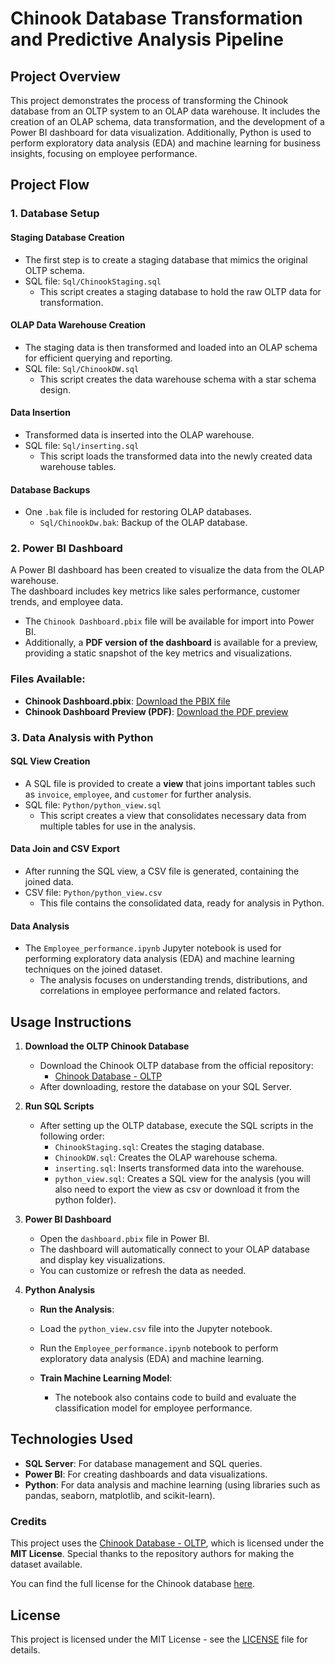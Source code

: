 # **Chinook Database Transformation and Predictive Analysis Pipeline**

## **Project Overview**

This project demonstrates the process of transforming the Chinook database from an OLTP system to an OLAP data warehouse. It includes the creation of an OLAP schema, data transformation, and the development of a Power BI dashboard for data visualization. Additionally, Python is used to perform exploratory data analysis (EDA) and machine learning for business insights, focusing on employee performance.

## **Project Flow**

### 1. **Database Setup**

#### **Staging Database Creation**
- The first step is to create a staging database that mimics the original OLTP schema.
- SQL file: `Sql/ChinookStaging.sql`
  - This script creates a staging database to hold the raw OLTP data for transformation.

#### **OLAP Data Warehouse Creation**
- The staging data is then transformed and loaded into an OLAP schema for efficient querying and reporting.
- SQL file: `Sql/ChinookDW.sql`
  - This script creates the data warehouse schema with a star schema design.

#### **Data Insertion**
- Transformed data is inserted into the OLAP warehouse.
- SQL file: `Sql/inserting.sql`
  - This script loads the transformed data into the newly created data warehouse tables.

#### **Database Backups**
- One `.bak` file is included for restoring OLAP databases.
  - `Sql/ChinookDw.bak`: Backup of the OLAP database.

### 2. **Power BI Dashboard**

A Power BI dashboard has been created to visualize the data from the OLAP warehouse.  
The dashboard includes key metrics like sales performance, customer trends, and employee data.

- The `Chinook Dashboard.pbix` file will be available for import into Power BI.
- Additionally, a **PDF version of the dashboard** is available for a preview, providing a static snapshot of the key metrics and visualizations.

### Files Available:
- **Chinook Dashboard.pbix**: [Download the PBIX file](./PowerBI/Chinook%20Dashboard.pbix)
- **Chinook Dashboard Preview (PDF)**: [Download the PDF preview](./PowerBI/Chinook%20Dashboard.pdf)

### 3. **Data Analysis with Python**

#### **SQL View Creation**
- A SQL file is provided to create a **view** that joins important tables such as `invoice`, `employee`, and `customer` for further analysis.
- SQL file: `Python/python_view.sql`
  - This script creates a view that consolidates necessary data from multiple tables for use in the analysis.

#### **Data Join and CSV Export**
- After running the SQL view, a CSV file is generated, containing the joined data.
- CSV file: `Python/python_view.csv`
  - This file contains the consolidated data, ready for analysis in Python.

#### **Data Analysis**
- The `Employee_performance.ipynb` Jupyter notebook is used for performing exploratory data analysis (EDA) and machine learning techniques on the joined dataset.
  - The analysis focuses on understanding trends, distributions, and correlations in employee performance and related factors.


## **Usage Instructions**

1. **Download the OLTP Chinook Database**
   - Download the Chinook OLTP database from the official repository:
     - [Chinook Database - OLTP](https://github.com/lerocha/chinook-database)
   - After downloading, restore the database on your SQL Server.

2. **Run SQL Scripts**
   - After setting up the OLTP database, execute the SQL scripts in the following order:
     - `ChinookStaging.sql`: Creates the staging database.
     - `ChinookDW.sql`: Creates the OLAP warehouse schema.
     - `inserting.sql`: Inserts transformed data into the warehouse.
     - `python_view.sql`: Creates a SQL view for the analysis (you will also need to export the view as csv or download it from the python folder).
      

3. **Power BI Dashboard**
   - Open the `dashboard.pbix` file in Power BI.
   - The dashboard will automatically connect to your OLAP database and display key visualizations.
   - You can customize or refresh the data as needed.

4. **Python Analysis**
     - **Run the Analysis**:
     - Load the `python_view.csv` file into the Jupyter notebook.
     - Run the `Employee_performance.ipynb` notebook to perform exploratory data analysis (EDA) and machine learning.

   - **Train Machine Learning Model**:
     - The notebook also contains code to build and evaluate the classification model for employee performance.

## **Technologies Used**
- **SQL Server**: For database management and SQL queries.
- **Power BI**: For creating dashboards and data visualizations.
- **Python**: For data analysis and machine learning (using libraries such as pandas, seaborn, matplotlib, and scikit-learn).

### **Credits**
This project uses the [Chinook Database - OLTP](https://github.com/lerocha/chinook-database), which is licensed under the **MIT License**. Special thanks to the repository authors for making the dataset available. 

You can find the full license for the Chinook database [here](https://github.com/lerocha/chinook-database/blob/master/LICENSE.md).

## **License**

This project is licensed under the MIT License - see the [LICENSE](LICENSE.md) file for details.
